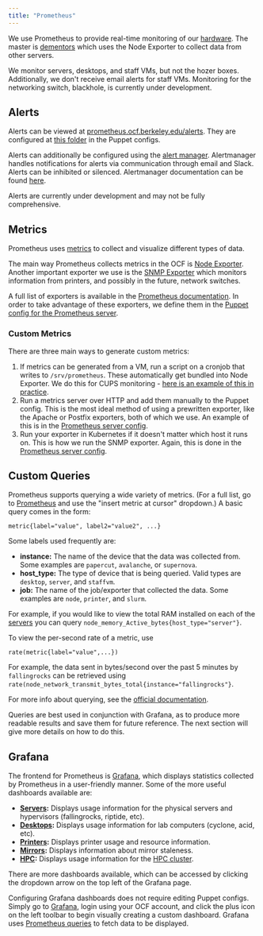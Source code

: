 ```yaml
---
title: "Prometheus"
---
```


We use Prometheus to provide real-time monitoring of our [hardware](/docs/staff/backend). The master is [dementors](/docs/staff/backend/servers) which
uses the Node Exporter to collect data from other servers.

We monitor servers, desktops, and staff VMs, but not the hozer boxes.
Additionally, we don't receive email alerts for staff VMs. Monitoring for the networking switch, blackhole, is currently under development.

## Alerts

Alerts can be viewed at [prometheus.ocf.berkeley.edu/alerts](https://prometheus.ocf.berkeley.edu/alerts). They are configured at [this folder][prometheus-puppet] in the Puppet configs.

Alerts can additionally be configured using the [alert manager](prometheus.ocf.berkeley.edu/alertmanager). Alertmanager handles notifications for alerts via communication through email and Slack. Alerts can be inhibited or silenced. Alertmanager documentation can be found [here](https://prometheus.io/docs/alerting/alertmanager/).

Alerts are currently under development and may not be fully comprehensive.

## Metrics

Prometheus uses [metrics](https://prometheus.io/docs/concepts/metric_types/) to collect and visualize different types of data.

The main way Prometheus collects metrics in the OCF is [Node Exporter](https://github.com/prometheus/node_exporter). Another important exporter we use is the [SNMP Exporter](https://github.com/prometheus/snmp_exporter) which monitors information from printers, and possibly in the future, network switches.

A full list of exporters is available in the [Prometheus documentation](https://prometheus.io/docs/instrumenting/exporters/). In order to take advantage of these exporters, we define them in the [Puppet config for the Prometheus server][puppet-config].

### Custom Metrics

There are three main ways to generate custom metrics:

1. If metrics can be generated from a VM, run a script on a cronjob that writes to `/srv/prometheus`. These automatically get bundled into Node Exporter. We do this for CUPS monitoring - [here is an example of this in practice](https://github.com/ocf/puppet/blob/master/modules/ocf_printhost/manifests/monitor.pp).
2. Run a metrics server over HTTP and add them manually to the Puppet config. This is the most ideal method of using a prewritten exporter, like the Apache or Postfix exporters, both of which we use. An example of this is in the [Prometheus server config][puppet-config].
3. Run your exporter in Kubernetes if it doesn't matter which host it runs on. This is how we run the SNMP exporter. Again, this is done in the [Prometheus server config][puppet-config].

## Custom Queries

Prometheus supports querying a wide variety of metrics. (For a full list, go to [Prometheus](https://prometheus.ocf.berkeley.edu) and use the "insert metric at cursor" dropdown.) A basic query comes in the form:
```
metric{label="value", label2="value2", ...}
```

Some labels used frequently are:
 - **instance:** The name of the device that the data was collected from. Some examples are `papercut`, `avalanche`, or `supernova`.
 - **host_type:** The type of device that is being queried. Valid types are `desktop`, `server`, and `staffvm`.
 - **job:** The name of the job/exporter that collected the data. Some examples are `node`, `printer`, and `slurm`.

For example, if you would like to view the total RAM installed on each of the [servers](/docs/staff/backend/servers) you can query `node_memory_Active_bytes{host_type="server"}`.

To view the per-second rate of a metric, use
```
rate(metric{label="value",...})
```
For example, the data sent in bytes/second over the past 5 minutes by `fallingrocks` can be retrieved using `rate(node_network_transmit_bytes_total{instance="fallingrocks"}`.

For more info about querying, see the [official documentation](https://prometheus.io/docs/prometheus/latest/querying/basics/).

Queries are best used in conjunction with Grafana, as to produce more readable results and save them for future reference. The next section will give more details on how to do this.

## Grafana

The frontend for Prometheus is [Grafana][grafana], which displays statistics collected by Prometheus in a user-friendly manner. Some of the more useful dashboards available are:
 - **[Servers](https://ocf.io/serverstats):** Displays usage information for the physical servers and hypervisors (fallingrocks, riptide, etc).
 - **[Desktops](https://ocf.io/desktopstats):** Displays usage information for lab computers (cyclone, acid, etc).
 - **[Printers](https://ocf.io/printerstats):** Displays printer usage and resource information.
 - **[Mirrors](https://ocf.io/mirrorstats):** Displays information about mirror staleness.
 - **[HPC](hhttps://ocf.io/hpcstats):** Displays usage information for the [HPC cluster](/docs/services/hpc).

There are more dashboards available, which can be accessed by clicking the dropdown arrow on the top left of the Grafana page.

Configuring Grafana dashboards does not require editing Puppet configs. Simply go to [Grafana][grafana], login using your OCF account, and click the plus icon on the left toolbar to begin visually creating a custom dashboard. Grafana uses [Prometheus queries](https://prometheus.io/docs/prometheus/latest/querying/basics/) to fetch data to be displayed.


[prometheus-puppet]: https://github.com/ocf/puppet/tree/master/modules/ocf_prometheus/files/rules.d
[grafana]: https://grafana.ocf.berkeley.edu
[puppet-config]: https://github.com/ocf/puppet/blob/master/modules/ocf_prometheus/manifests/server.pp
